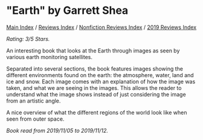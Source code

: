 # "Earth" by Garrett Shea

[Main Index](../../../README.md) / [Reviews Index](../../README.md) / [Nonfiction Reviews Index](../README.md) / [2019 Reviews Index](README.md)

*Rating: 3/5 Stars.*

An interesting book that looks at the Earth through images as seen by various earth monitoring satellites.

Separated into several sections, the book features images showing the different environments found on the earth: the atmosphere, water, land and ice and snow. Each image comes with an explanation of how the image was taken, and what we are seeing in the images. This allows the reader to understand what the image shows instead of just considering the image from an artistic angle.

A nice overview of what the different regions of the world look like when seen from outer space.

*Book read from 2019/11/05 to 2019/11/12.*
